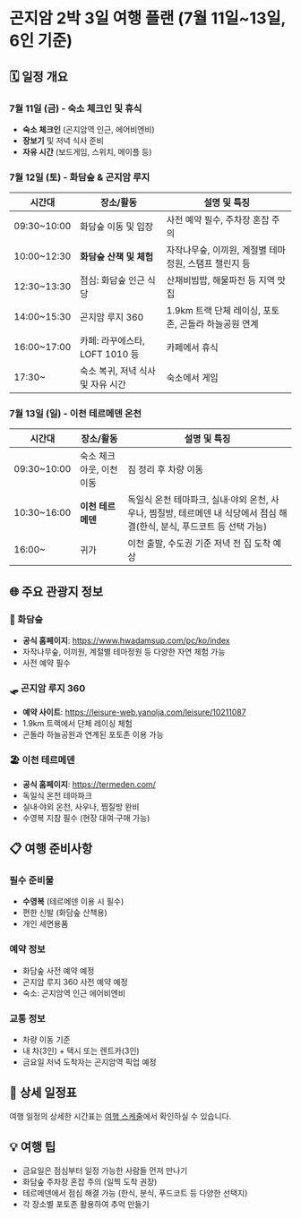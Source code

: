 # 곤지암 2박 3일 여행 플랜 (7월 11일~13일, 6인 기준)

## 🗓️ 일정 개요

### 7월 11일 (금) - 숙소 체크인 및 휴식
- **숙소 체크인** (곤지암역 인근, 에어비엔비)
- **장보기** 및 저녁 식사 준비
- **자유 시간** (보드게임, 스위치, 메이플 등)

### 7월 12일 (토) - 화담숲 & 곤지암 루지
| 시간대         | 장소/활동                  | 설명 및 특징                           |
| ----------- | ---------------------- | --------------------------------- |
| 09:30~10:00 | 화담숲 이동 및 입장            | 사전 예약 필수, 주차장 혼잡 주의               |
| 10:00~12:30 | **화담숲 산책 및 체험**        | 자작나무숲, 이끼원, 계절별 테마정원, 스탬프 챌린지 등   |
| 12:30~13:30 | 점심: 화담숲 인근 식당          | 산채비빔밥, 해물파전 등 지역 맛집               |
| 14:00~15:30 | 곤지암 루지 360             | 1.9km 트랙 단체 레이싱, 포토존, 곤돌라 하늘공원 연계 |
| 16:00~17:00 | 카페: 라꾸에스타, LOFT 1010 등 | 카페에서 휴식                           |
| 17:30~      | 숙소 복귀, 저녁 식사 및 자유 시간   | 숙소에서 게임                           |

### 7월 13일 (일) - 이천 테르메덴 온천
| 시간대         | 장소/활동          | 설명 및 특징                                                                  |
| ----------- | -------------- | ------------------------------------------------------------------------ |
| 09:30~10:00 | 숙소 체크아웃, 이천 이동 | 짐 정리 후 차량 이동                                                             |
| 10:30~16:00 | **이천 테르메덴**    | 독일식 온천 테마파크, 실내·야외 온천, 사우나, 찜질방, 테르메덴 내 식당에서 점심 해결(한식, 분식, 푸드코트 등 선택 가능) |
| 16:00~      | 귀가             | 이천 출발, 수도권 기준 저녁 전 집 도착 예상                                               |

## 🌐 주요 관광지 정보

### 🌲 화담숲
- **공식 홈페이지**: https://www.hwadamsup.com/pc/ko/index
- 자작나무숲, 이끼원, 계절별 테마정원 등 다양한 자연 체험 가능
- 사전 예약 필수

### 🛷 곤지암 루지 360
- **예약 사이트**: https://leisure-web.yanolja.com/leisure/10211087
- 1.9km 트랙에서 단체 레이싱 체험
- 곤돌라 하늘공원과 연계된 포토존 이용 가능

### 🏖️ 이천 테르메덴
- **공식 홈페이지**: https://termeden.com/
- 독일식 온천 테마파크
- 실내·야외 온천, 사우나, 찜질방 완비
- 수영복 지참 필수 (현장 대여·구매 가능)

## 📋 여행 준비사항

### 필수 준비물
- **수영복** (테르메덴 이용 시 필수)
- 편한 신발 (화담숲 산책용)
- 개인 세면용품

### 예약 정보
- 화담숲 사전 예약 예정
- 곤지암 루지 360 사전 예약 예정
- 숙소: 곤지암역 인근 에어비엔비

### 교통 정보
- 차량 이동 기준
- 내 차(3인) + 택시 또는 렌트카(3인)
- 금요일 저녁 도착자는 곤지암역 픽업 예정

## 📅 상세 일정표

여행 일정의 상세한 시간표는 [여행 스케줄](./gongjiam_travel_schedule.html)에서 확인하실 수 있습니다.

## 💡 여행 팁

- 금요일은 점심부터 일정 가능한 사람들 먼저 만나기
- 화담숲 주차장 혼잡 주의 (일찍 도착 권장)
- 테르메덴에서 점심 해결 가능 (한식, 분식, 푸드코트 등 다양한 선택지)
- 각 장소별 포토존 활용하여 추억 만들기
